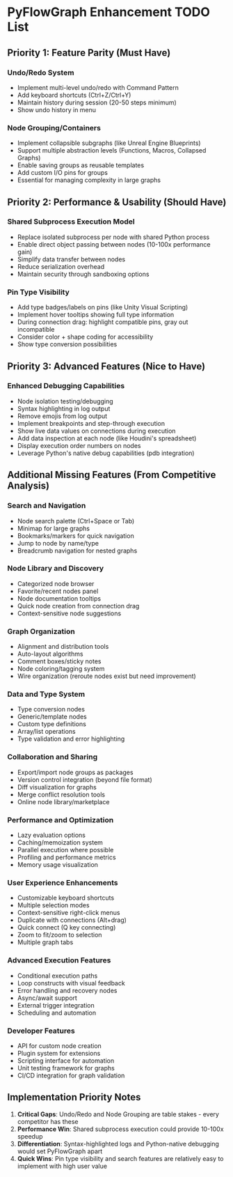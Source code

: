 # PyFlowGraph Enhancement TODO List

## Priority 1: Feature Parity (Must Have)

### Undo/Redo System
- Implement multi-level undo/redo with Command Pattern
- Add keyboard shortcuts (Ctrl+Z/Ctrl+Y)
- Maintain history during session (20-50 steps minimum)
- Show undo history in menu

### Node Grouping/Containers
- Implement collapsible subgraphs (like Unreal Engine Blueprints)
- Support multiple abstraction levels (Functions, Macros, Collapsed Graphs)
- Enable saving groups as reusable templates
- Add custom I/O pins for groups
- Essential for managing complexity in large graphs

## Priority 2: Performance & Usability (Should Have)

### Shared Subprocess Execution Model
- Replace isolated subprocess per node with shared Python process
- Enable direct object passing between nodes (10-100x performance gain)
- Simplify data transfer between nodes
- Reduce serialization overhead
- Maintain security through sandboxing options

### Pin Type Visibility
- Add type badges/labels on pins (like Unity Visual Scripting)
- Implement hover tooltips showing full type information
- During connection drag: highlight compatible pins, gray out incompatible
- Consider color + shape coding for accessibility
- Show type conversion possibilities

## Priority 3: Advanced Features (Nice to Have)

### Enhanced Debugging Capabilities
- Node isolation testing/debugging
- Syntax highlighting in log output
- Remove emojis from log output
- Implement breakpoints and step-through execution
- Show live data values on connections during execution
- Add data inspection at each node (like Houdini's spreadsheet)
- Display execution order numbers on nodes
- Leverage Python's native debug capabilities (pdb integration)

## Additional Missing Features (From Competitive Analysis)

### Search and Navigation
- Node search palette (Ctrl+Space or Tab)
- Minimap for large graphs
- Bookmarks/markers for quick navigation
- Jump to node by name/type
- Breadcrumb navigation for nested graphs

### Node Library and Discovery
- Categorized node browser
- Favorite/recent nodes panel
- Node documentation tooltips
- Quick node creation from connection drag
- Context-sensitive node suggestions

### Graph Organization
- Alignment and distribution tools
- Auto-layout algorithms
- Comment boxes/sticky notes
- Node coloring/tagging system
- Wire organization (reroute nodes exist but need improvement)

### Data and Type System
- Type conversion nodes
- Generic/template nodes
- Custom type definitions
- Array/list operations
- Type validation and error highlighting

### Collaboration and Sharing
- Export/import node groups as packages
- Version control integration (beyond file format)
- Diff visualization for graphs
- Merge conflict resolution tools
- Online node library/marketplace

### Performance and Optimization
- Lazy evaluation options
- Caching/memoization system
- Parallel execution where possible
- Profiling and performance metrics
- Memory usage visualization

### User Experience Enhancements
- Customizable keyboard shortcuts
- Multiple selection modes
- Context-sensitive right-click menus
- Duplicate with connections (Alt+drag)
- Quick connect (Q key connecting)
- Zoom to fit/zoom to selection
- Multiple graph tabs

### Advanced Execution Features
- Conditional execution paths
- Loop constructs with visual feedback
- Error handling and recovery nodes
- Async/await support
- External trigger integration
- Scheduling and automation

### Developer Features
- API for custom node creation
- Plugin system for extensions
- Scripting interface for automation
- Unit testing framework for graphs
- CI/CD integration for graph validation

## Implementation Priority Notes

1. **Critical Gaps**: Undo/Redo and Node Grouping are table stakes - every competitor has these
2. **Performance Win**: Shared subprocess execution could provide 10-100x speedup
3. **Differentiation**: Syntax-highlighted logs and Python-native debugging would set PyFlowGraph apart
4. **Quick Wins**: Pin type visibility and search features are relatively easy to implement with high user value
